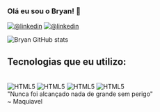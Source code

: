 ### Olá eu sou o Bryan! 👏

[![@linkedin](https://img.shields.io/badge/LinkedIn-0077B5?style=for-the-badge&logo=linkedin&logoColor=white)](https://www.linkedin.com/in/bryan-alexandre-90b103256/)
[![@linkedin](https://img.shields.io/badge/Instagram-E4405F?style=for-the-badge&logo=instagram&logoColor=white)](https://www.instagram.com/_bryan._alx._/)


![Bryan GitHub stats](https://github-readme-stats.vercel.app/api?username=Xxbryan-del&show_icons=true&theme=radical)


## Tecnologias que eu utilizo:

<div style='display: inline_block'><br>
    <img align="center"  alt="HTML5" src="https://img.shields.io/badge/HTML5-E34F26?style=for-the-badge&logo=html5&logoColor=white">
    <img align="center"  alt="HTML5" src="https://img.shields.io/badge/CSS3-1572B6?style=for-the-badge&logo=css3&logoColor=white">
    <img align="center"  alt="HTML5" src="https://img.shields.io/badge/JavaScript-F7DF1E?style=for-the-badge&logo=javascript&logoColor=black">
    <img align="center"  alt="HTML5" src="https://img.shields.io/badge/Figma-F24E1E?style=for-the-badge&logo=figma&logoColor=white">
</div>
"Nunca foi alcançado nada de grande sem perigo" <br>
~ Maquiavel
